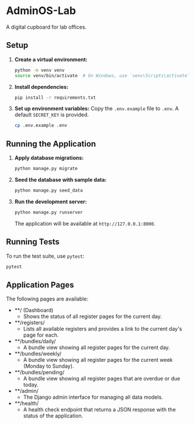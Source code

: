 # AdminOS-Lab

A digital cupboard for lab offices.

## Setup

1.  **Create a virtual environment:**
    ```bash
    python -m venv venv
    source venv/bin/activate  # On Windows, use `venv\Scripts\activate`
    ```

2.  **Install dependencies:**
    ```bash
    pip install -r requirements.txt
    ```

3.  **Set up environment variables:**
    Copy the `.env.example` file to `.env`. A default `SECRET_KEY` is provided.
    ```bash
    cp .env.example .env
    ```

## Running the Application

1.  **Apply database migrations:**
    ```bash
    python manage.py migrate
    ```

2.  **Seed the database with sample data:**
    ```bash
    python manage.py seed_data
    ```

3.  **Run the development server:**
    ```bash
    python manage.py runserver
    ```
    The application will be available at `http://127.0.0.1:8000`.

## Running Tests

To run the test suite, use `pytest`:
```bash
pytest
```

## Application Pages

The following pages are available:

-   **/ (Dashboard)
    -   Shows the status of all register pages for the current day.
-   **/registers/
    -   Lists all available registers and provides a link to the current day's page for each.
-   **/bundles/daily/
    -   A bundle view showing all register pages for the current day.
-   **/bundles/weekly/
    -   A bundle view showing all register pages for the current week (Monday to Sunday).
-   **/bundles/pending/
    -   A bundle view showing all register pages that are overdue or due today.
-   **/admin/
    -   The Django admin interface for managing all data models.
-   **/health/
    -   A health check endpoint that returns a JSON response with the status of the application.